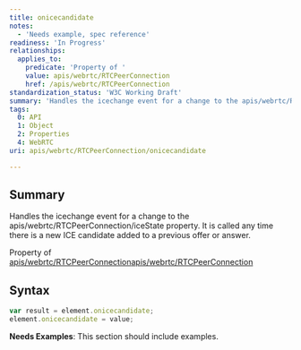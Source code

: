 ```yaml
---
title: onicecandidate
notes:
  - 'Needs example, spec reference'
readiness: 'In Progress'
relationships:
  applies_to:
    predicate: 'Property of '
    value: apis/webrtc/RTCPeerConnection
    href: /apis/webrtc/RTCPeerConnection
standardization_status: 'W3C Working Draft'
summary: 'Handles the icechange event for a change to the apis/webrtc/RTCPeerConnection/iceState property. It is called any time there is a new ICE candidate added to a previous offer or answer.'
tags:
  0: API
  1: Object
  2: Properties
  4: WebRTC
uri: apis/webrtc/RTCPeerConnection/onicecandidate

---
```

## <span>Summary</span>

Handles the icechange event for a change to the apis/webrtc/RTCPeerConnection/iceState property. It is called any time there is a new ICE candidate added to a previous offer or answer.

Property of [apis/webrtc/RTCPeerConnection](/apis/webrtc/RTCPeerConnection)[apis/webrtc/RTCPeerConnection](/apis/webrtc/RTCPeerConnection)

## <span>Syntax</span>

``` js
var result = element.onicecandidate;
element.onicecandidate = value;
```

**Needs Examples**: This section should include examples.

